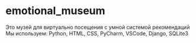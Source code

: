 # emotional_museum
Это музей для виртуально посещения с умной системой рекомендаций
Мы используем: Python, HTML, CSS, PyCharm, VSCode, Django, SQLite3
